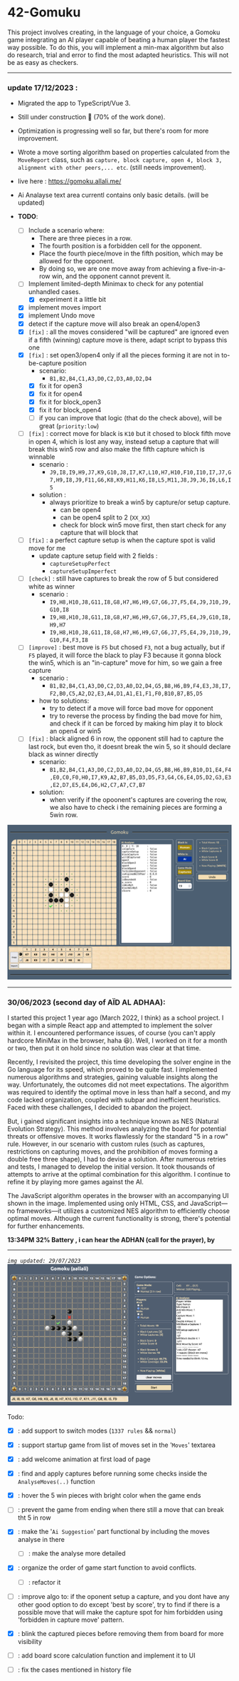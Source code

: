 # 42-Gomuku
This project involves creating, in the language of your choice, a Gomoku game integrating an AI player capable of beating a human player the fastest way possible. To do this, you will implement a min-max algorithm but also do research, trial and error to find the most adapted heuristics. This will not be as easy as checkers. 

---

### update 17/12/2023 :
- Migrated the app to TypeScript/Vue 3.
- Still under construction 🚧 (70% of the work done).
- Optimization is progressing well so far, but there's room for more improvement.
- Wrote a move sorting algorithm based on properties calculated from the `MoveReport` class, such as `capture, block capture, open 4, block 3, alignment with other peers,... etc`. (still needs improvement).

- live here : https://gomoku.allali.me/
- Ai Analayse text area currentl contains only basic details. (will be updated)
- **TODO**:
    - [ ] Include a scenario where:
        - There are three pieces in a row.
        - The fourth position is a forbidden cell for the opponent.
        - Place the fourth piece/move in the fifth position, which may be allowed for the opponent.
        - By doing so, we are one move away from achieving a five-in-a-row win, and the opponent cannot prevent it.
    - [ ] Implement limited-depth Minimax to check for any potential unhandled cases.
        - [x] experiment it a little bit
    - [x] implement moves import
    - [x] implement Undo move
    - [x] detect if the capture move will also break an open4/open3
    - [x] `[fix]` : all the moves considered "will be captured" are ignored even if a fifth (winning) capture move is there, adapt script to bypass this one
    - [x] `[fix]` : set open3/open4 only if all the pieces forming it are not in to-be-capture position
        - scenario: 
            - `B1,B2,B4,C1,A3,D0,C2,D3,A0,D2,D4`
        - [x] fix it for open3
        - [x] fix it for open4 
        - [x] fix it for block_open3
        - [x] fix it for block_open4
        - [ ] if you can improve that logic (that do the check above), will be great (`priority:low`)
    - [ ] `[fix]` : correct move for black is `K10` but it chosed to block fifth move in open 4, which is lost any way, instead setup a capture that will break this win5 row and also make the fifth capture which is winnable
        - scenario : 
            - `J9,I8,I9,H9,J7,K9,G10,J8,I7,K7,L10,H7,H10,F10,I10,I7,J7,G7,H9,I8,J9,F11,G6,K8,K9,H11,K6,I8,L5,M11,J8,J9,J6,I6,L6,I5`
        - solution : 
            - always prioritize to break a win5 by capture/or setup capture.
                - can be open4
                - can be open4 split to 2 (`XX_XX`)
                - check for block win5 move first, then start check for any capture that will block that
    - [ ] `[fix]` : a perfect capture setup is when the capture spot is valid move for me
        - update capture setup field with 2 fields :
            - `captureSetupPerfect`
            - `captureSetupImperfect`
    - [ ] `[check]` : still have captures to break the row of 5 but considered white as winner
        - scenario : 
            - `I9,H8,H10,J8,G11,I8,G8,H7,H6,H9,G7,G6,J7,F5,E4,J9,J10,J9,G10,I8`
            - `I9,H8,H10,J8,G11,I8,G8,H7,H6,H9,G7,G6,J7,F5,E4,J9,G10,I8,H9,H7`
            - `I9,H8,H10,J8,G11,I8,G8,H7,H6,H9,G7,G6,J7,F5,E4,J9,J10,J9,G10,F4,F3,I8`
    - [ ] `[improve]` : best move is `F5` but chosed `F3`, not a bug actually, but if `F5` played, it will force the black to play F3 because it gonna block the win5, which is an "in-capture" move for him, so we gain a free capture
        - scenario :
            - `B1,B2,B4,C1,A3,D0,C2,D3,A0,D2,D4,G5,B8,H6,B9,F4,E3,J8,I7,F2,B0,C5,A2,D2,E3,A4,D1,A1,E1,F1,F0,B10,B7,B5,D5`
        - how to solutions: 
            - try to detect if a move will force bad move for opponent
            - try to reverse the process by finding the bad move for him, and check if it can be forced by making him play it to block an open4 or win5
    - [ ] `[fix]` : black aligned  6 in row, the opponent still had to capture the last rock, but even tho, it doesnt break the win 5, so it should declare black as winner directly
        - scenario:
            - `B1,B2,B4,C1,A3,D0,C2,D3,A0,D2,D4,G5,B8,H6,B9,B10,D1,E4,F4,E0,C0,F0,H0,I7,K9,A2,B7,B5,D3,D5,F3,G4,C6,E4,D5,D2,G3,E3,E2,D7,E5,E4,D6,H2,C7,A7,C7,B7`
        - solution:
            - when verify if the opoonent's captures are covering the row, we also have to check i the remaining pieces are forming a 5win row.

<img src="./ressources/gomoku-ts-v1.2.png">

---
### 30/06/2023 (second day of AÏD AL ADHAA):

I started this project 1 year ago (March 2022, I think) as a school project. I began with a simple React app and attempted to implement the solver within it. I encountered performance issues, of course (you can't apply hardcore MiniMax in the browser, haha 😆). 
Well, I worked on it for a month or two, then put it on hold since no solution was clear at that time.


Recently, I revisited the project, this time developing the solver engine in the Go language for its speed, which proved to be quite fast. I implemented numerous algorithms and strategies, gaining valuable insights along the way. Unfortunately, the outcomes did not meet expectations. The algorithm was required to identify the optimal move in less than half a second, and my code lacked organization, coupled with subpar and inefficient heuristics. Faced with these challenges, I decided to abandon the project. 
 
But, i gained significant insights into a technique known as NES (Natural Evolution Strategy). This method involves analyzing the board for potential threats or offensive moves. It works flawlessly for the standard "5 in a row" rule. However, in our scenario with custom rules (such as captures, restrictions on capturing moves, and the prohibition of moves forming a double free three shape), I had to devise a solution. After numerous retries and tests, I managed to develop the initial version. It took thousands of attempts to arrive at the optimal combination for this algorithm. I continue to refine it by playing more games against the AI.

The JavaScript algorithm operates in the browser with an accompanying UI shown in the image. Implemented using only HTML, CSS, and JavaScript—no frameworks—it utilizes a customized NES algorithm to efficiently choose optimal moves. Although the current functionality is strong, there's potential for further enhancements.

**13:34PM 32% Battery , i can hear the ADHAN (call for the prayer), by**

---
*`img updated: 29/07/2023`*
<img src="./ressources/gomoku-web-v4.1.png">

Todo:
- [x] : add support to switch modes (`1337 rules` && `normal`)
- [x] : support startup game from list of moves set in the '`Moves`' textarea
- [x] : add welcome animation at first load of page
- [x] : find and apply captures before running some checks inside the `AnalyseMoves(..)` function
- [x] : hover the 5 win pieces with bright color when the game ends
- [ ] : prevent the game from ending when there still a move that can break tht 5 in row
- [x] : make the '`Ai Suggestion`' part functional by including the moves analyse in there
    - [ ] : make the analyse more detailed
- [x] : organize the order of game start function to avoid conflicts.
    - [ ] : refactor it
- [ ] : improve algo to: if the oponent setup a capture, and you dont have any other good option to do except 'best by score', try to find if there is a possible move that will make the capture spot for him forbidden using 'forbidden in capture move' pattern.
- [x] : blink the captured pieces before removing them from board for more visibility
- [ ] : add board score calculation function and implement it to UI
- [ ] : fix the cases mentioned in history file 

